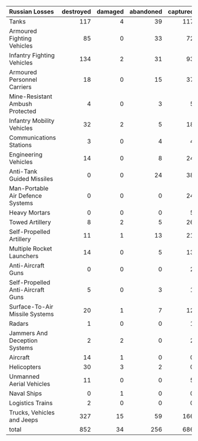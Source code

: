| Russian Losses                    |   destroyed |   damaged |   abandoned |   captured |   total |
|:----------------------------------|------------:|----------:|------------:|-----------:|--------:|
| Tanks                             |         117 |         4 |          39 |        117 |     277 |
| Armoured Fighting Vehicles        |          85 |         0 |          33 |         72 |     190 |
| Infantry Fighting Vehicles        |         134 |         2 |          31 |         93 |     260 |
| Armoured Personnel Carriers       |          18 |         0 |          15 |         37 |      70 |
| Mine-Resistant Ambush Protected   |           4 |         0 |           3 |          5 |      12 |
| Infantry Mobility Vehicles        |          32 |         2 |           5 |         18 |      57 |
| Communications Stations           |           3 |         0 |           4 |          4 |      11 |
| Engineering Vehicles              |          14 |         0 |           8 |         24 |      46 |
| Anti-Tank Guided Missiles         |           0 |         0 |          24 |         38 |      62 |
| Man-Portable Air Defence Systems  |           0 |         0 |           0 |         24 |      24 |
| Heavy Mortars                     |           0 |         0 |           0 |          5 |       5 |
| Towed Artillery                   |           8 |         2 |           5 |         26 |      41 |
| Self-Propelled Artillery          |          11 |         1 |          13 |         21 |      46 |
| Multiple Rocket Launchers         |          14 |         0 |           5 |         13 |      32 |
| Anti-Aircraft Guns                |           0 |         0 |           0 |          2 |       2 |
| Self-Propelled Anti-Aircraft Guns |           5 |         0 |           3 |          1 |       9 |
| Surface-To-Air Missile Systems    |          20 |         1 |           7 |         12 |      40 |
| Radars                            |           1 |         0 |           0 |          1 |       2 |
| Jammers And Deception Systems     |           2 |         2 |           0 |          2 |       6 |
| Aircraft                          |          14 |         1 |           0 |          0 |      15 |
| Helicopters                       |          30 |         3 |           2 |          0 |      35 |
| Unmanned Aerial Vehicles          |          11 |         0 |           0 |          5 |      16 |
| Naval Ships                       |           0 |         1 |           0 |          0 |       1 |
| Logistics Trains                  |           2 |         0 |           0 |          0 |       2 |
| Trucks, Vehicles and Jeeps        |         327 |        15 |          59 |        166 |     567 |
| total                             |         852 |        34 |         256 |        686 |    1828 |